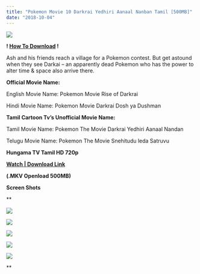 ```yaml
---
title: "Pokemon Movie 10 Darkrai Yedhiri Aanaal Nanban Tamil [500MB]"
date: "2018-10-04"
---
```


[![](https://3.bp.blogspot.com/-kMiFT215fsU/W4RGq98Z2WI/AAAAAAAABJw/S5sBH67rGwQICDhnjr2Y5DCVSX17XMFJQCLcBGAs/s400/pok.png)](https://3.bp.blogspot.com/-kMiFT215fsU/W4RGq98Z2WI/AAAAAAAABJw/S5sBH67rGwQICDhnjr2Y5DCVSX17XMFJQCLcBGAs/s1600/pok.png)

**! [How To Download](http://tamilcartoontv.blogspot.com/p/blog-page.html) !**

Ash and his friends reach a village for a Pokemon contest. But get astound when they see Darkai – an apparently dead Pokemon who has the power to alter time & space also arrive there.

**Official Movie Name:**

English Movie Name: Pokemon Movie Rise of Darkrai

Hindi Movie Name: Pokemon Movie Darkrai Dosh ya Dushman

**Tamil Cartoon Tv’s Unofficial Movie Name:**

Tamil Movie Name: Pokemon The Movie Darkrai Yedhiri Aanaal Nandan

Telugu Movie Name: Pokemon The Movie Snehitudu leda Satruvu

  

  

  

**Hungama TV Tamil HD 720p**

[**Watch | Download Link**](https://cll.press/sU7Ng)

**(.MKV Openload 500MB)**

****Screen Shots****

**

[![](https://1.bp.blogspot.com/-XV5heh7XKyo/Wc6RYqQUFII/AAAAAAAABJQ/b8tzCAlP_qIVhqKKqpPeWrJgGnUYzrvjwCLcBGAs/s640/Snapshot{7cef396fa903dffab2382e8bc80965065ad0174c8eee63d5f3956c33ffbf8496}2B-{7cef396fa903dffab2382e8bc80965065ad0174c8eee63d5f3956c33ffbf8496}2B96.png)](https://1.bp.blogspot.com/-XV5heh7XKyo/Wc6RYqQUFII/AAAAAAAABJQ/b8tzCAlP_qIVhqKKqpPeWrJgGnUYzrvjwCLcBGAs/s1600/Snapshot{7cef396fa903dffab2382e8bc80965065ad0174c8eee63d5f3956c33ffbf8496}2B-{7cef396fa903dffab2382e8bc80965065ad0174c8eee63d5f3956c33ffbf8496}2B96.png)

  

[![](https://4.bp.blogspot.com/-s2tEm3qqbws/Wc6RX22gydI/AAAAAAAABJM/YsXiX4R8x_k-7eqCa-CByG5lHWYi5tDtgCLcBGAs/s640/Snapshot{7cef396fa903dffab2382e8bc80965065ad0174c8eee63d5f3956c33ffbf8496}2B-{7cef396fa903dffab2382e8bc80965065ad0174c8eee63d5f3956c33ffbf8496}2B97.png)](https://4.bp.blogspot.com/-s2tEm3qqbws/Wc6RX22gydI/AAAAAAAABJM/YsXiX4R8x_k-7eqCa-CByG5lHWYi5tDtgCLcBGAs/s1600/Snapshot{7cef396fa903dffab2382e8bc80965065ad0174c8eee63d5f3956c33ffbf8496}2B-{7cef396fa903dffab2382e8bc80965065ad0174c8eee63d5f3956c33ffbf8496}2B97.png)

  

[![](https://3.bp.blogspot.com/-rw5wUwwFhB0/Wc6Rx8ddikI/AAAAAAAABJY/kIn5so_zb7MADi2oYeQv6TJ0LCGwx-66gCLcBGAs/s640/Snapshot{7cef396fa903dffab2382e8bc80965065ad0174c8eee63d5f3956c33ffbf8496}2B-{7cef396fa903dffab2382e8bc80965065ad0174c8eee63d5f3956c33ffbf8496}2B98.png)](https://3.bp.blogspot.com/-rw5wUwwFhB0/Wc6Rx8ddikI/AAAAAAAABJY/kIn5so_zb7MADi2oYeQv6TJ0LCGwx-66gCLcBGAs/s1600/Snapshot{7cef396fa903dffab2382e8bc80965065ad0174c8eee63d5f3956c33ffbf8496}2B-{7cef396fa903dffab2382e8bc80965065ad0174c8eee63d5f3956c33ffbf8496}2B98.png)

  

[![](https://1.bp.blogspot.com/-z5x3IzgZ0jI/Wc6RyQrf8PI/AAAAAAAABJc/dts2-fl8URALdETC5Xz_hASX2uXHnqE3ACLcBGAs/s640/Snapshot{7cef396fa903dffab2382e8bc80965065ad0174c8eee63d5f3956c33ffbf8496}2B-{7cef396fa903dffab2382e8bc80965065ad0174c8eee63d5f3956c33ffbf8496}2B99.png)](https://1.bp.blogspot.com/-z5x3IzgZ0jI/Wc6RyQrf8PI/AAAAAAAABJc/dts2-fl8URALdETC5Xz_hASX2uXHnqE3ACLcBGAs/s1600/Snapshot{7cef396fa903dffab2382e8bc80965065ad0174c8eee63d5f3956c33ffbf8496}2B-{7cef396fa903dffab2382e8bc80965065ad0174c8eee63d5f3956c33ffbf8496}2B99.png)

  

[![](https://3.bp.blogspot.com/-yc0n0hgzC9w/Wc6RbBME7pI/AAAAAAAABJU/_XkLZ0j5GOoTfigx5D6Jcgm1SXltKhWAwCLcBGAs/s640/Snapshot{7cef396fa903dffab2382e8bc80965065ad0174c8eee63d5f3956c33ffbf8496}2B-{7cef396fa903dffab2382e8bc80965065ad0174c8eee63d5f3956c33ffbf8496}2B100.png)](https://3.bp.blogspot.com/-yc0n0hgzC9w/Wc6RbBME7pI/AAAAAAAABJU/_XkLZ0j5GOoTfigx5D6Jcgm1SXltKhWAwCLcBGAs/s1600/Snapshot{7cef396fa903dffab2382e8bc80965065ad0174c8eee63d5f3956c33ffbf8496}2B-{7cef396fa903dffab2382e8bc80965065ad0174c8eee63d5f3956c33ffbf8496}2B100.png)

**
